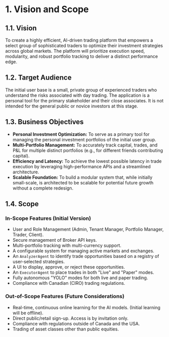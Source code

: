 
# 1. Vision and Scope

## 1.1. Vision

To create a highly efficient, AI-driven trading platform that empowers a select group of sophisticated traders to optimize their investment strategies across global markets. The platform will prioritize execution speed, modularity, and robust portfolio tracking to deliver a distinct performance edge.

## 1.2. Target Audience

The initial user base is a small, private group of experienced traders who understand the risks associated with day trading. The application is a personal tool for the primary stakeholder and their close associates. It is not intended for the general public or novice investors at this stage.

## 1.3. Business Objectives

* **Personal Investment Optimization:** To serve as a primary tool for managing the personal investment portfolios of the initial user group.
* **Multi-Portfolio Management:** To accurately track capital, trades, and P&L for multiple distinct portfolios (e.g., for different friends contributing capital).
* **Efficiency and Latency:** To achieve the lowest possible latency in trade execution by leveraging high-performance APIs and a streamlined architecture.
* **Scalable Foundation:** To build a modular system that, while initially small-scale, is architected to be scalable for potential future growth without a complete redesign.

## 1.4. Scope

### In-Scope Features (Initial Version)

* User and Role Management (Admin, Tenant Manager, Portfolio Manager, Trader, Client).
* Secure management of Broker API keys.
* Multi-portfolio tracking with multi-currency support.
* A configurable system for managing active markets and exchanges.
* An `AnalyzerAgent` to identify trade opportunities based on a registry of user-selected strategies.
* A UI to display, approve, or reject these opportunities.
* An `ExecutorAgent` to place trades in both "Live" and "Paper" modes.
* Fully autonomous "YOLO" modes for both live and paper trading.
* Compliance with Canadian (CIRO) trading regulations.

### Out-of-Scope Features (Future Considerations)

* Real-time, continuous online learning for the AI models. (Initial learning will be offline).
* Direct public/retail sign-up. Access is by invitation only.
* Compliance with regulations outside of Canada and the USA.
* Trading of asset classes other than public equities.
